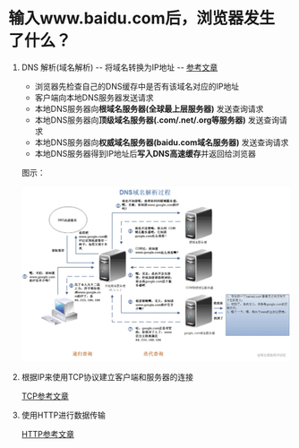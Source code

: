 # 输入www.baidu.com后，浏览器发生了什么？

1. DNS 解析(域名解析) -- 将域名转换为IP地址 -- [参考文章](http://www.uml.org.cn/xjs/202203084.asp)
    - 浏览器先检查自己的DNS缓存中是否有该域名对应的IP地址
    - 客户端向本地DNS服务器发送请求
    - 本地DNS服务器向**根域名服务器(全球最上层服务器)** 发送查询请求
    - 本地DNS服务器向**顶级域名服务器(.com/.net/.org等服务器)** 发送查询请求
    - 本地DNS服务器向**权威域名服务器(baidu.com域名服务器)** 发送查询请求
    - 本地DNS服务器得到IP地址后**写入DNS高速缓存**并返回给浏览器

   图示：

   ![DNS解析](DNS域名解析.png)

2. 根据IP来使用TCP协议建立客户端和服务器的连接

   [TCP参考文章](TCP.md)

3. 使用HTTP进行数据传输

   [HTTP参考文章](HTTP.md)

